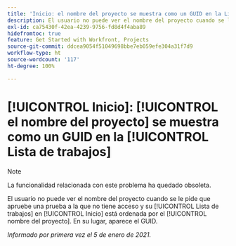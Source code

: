 ```yaml
---
title: 'Inicio: el nombre del proyecto se muestra como un GUID en la Lista de trabajos'
description: El usuario no puede ver el nombre del proyecto cuando se le pide que apruebe una prueba a la que no tiene acceso y su Lista de trabajos en [!UICONTROL Inicio] está ordenada por el nombre del proyecto. En su lugar, aparece el GUID.
exl-id: ca75430f-42ea-4239-9756-fd8d4f4aba89
hidefromtoc: true
feature: Get Started with Workfront, Projects
source-git-commit: ddcea9054f51049698bbe7eb059efe304a31f7d9
workflow-type: ht
source-wordcount: '117'
ht-degree: 100%

---
```


# [!UICONTROL Inicio]: [!UICONTROL el nombre del proyecto] se muestra como un GUID en la [!UICONTROL Lista de trabajos]

<!--Article created by request-->

>[!NOTE]
>
>La funcionalidad relacionada con este problema ha quedado obsoleta.

El usuario no puede ver el nombre del proyecto cuando se le pide que apruebe una prueba a la que no tiene acceso y su [!UICONTROL Lista de trabajos] en [!UICONTROL Inicio] está ordenada por el [!UICONTROL nombre del proyecto]. En su lugar, aparece el GUID.

_Informado por primera vez el 5 de enero de 2021._
